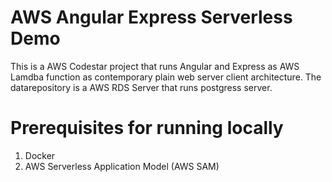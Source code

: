 # AWS Angular Express Serverless Demo

This is a AWS Codestar project that runs Angular and Express as AWS Lamdba function as contemporary plain web server client architecture. The datarepository is a AWS RDS Server that runs postgress server.

# Prerequisites for running locally

1. Docker
2. AWS Serverless Application Model (AWS SAM)
